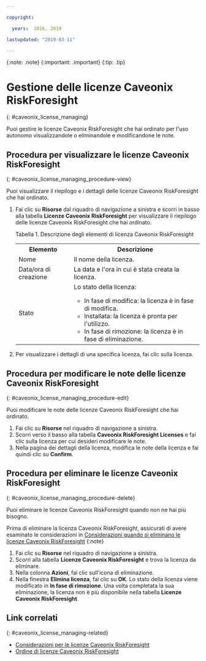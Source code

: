```yaml
---

copyright:

  years:  2016, 2019

lastupdated: "2019-03-11"

---
```


{:note: .note}
{:important: .important}
{:tip: .tip}

# Gestione delle licenze Caveonix RiskForesight
{: #caveonix_license_managing}

Puoi gestire le licenze Caveonix RiskForesight che hai ordinato per l'uso autonomo visualizzandole o eliminandole e modificandone le note.

## Procedura per visualizzare le licenze Caveonix RiskForesight
{: #caveonix_license_managing_procedure-view}

Puoi visualizzare il riepilogo e i dettagli delle licenze Caveonix RiskForesight che hai ordinato.

1. Fai clic su **Risorse** dal riquadro di navigazione a sinistra e scorri in basso alla tabella **Licenze Caveonix RiskForesight** per visualizzare il riepilogo delle licenze Caveonix RiskForesight che hai ordinato.

   Tabella 1. Descrizione degli elementi di licenza Caveonix RiskForesight

    <table>
      <tr>
        <th>Elemento</th>
        <th>Descrizione</th>
      </tr>
      <tr>
        <td>Nome</td>
        <td>Il nome della licenza.</td>
       </tr>
       <tr>
         <td>Data/ora di creazione</td>
         <td> La data e l'ora in cui è stata creata la licenza.</td>
       </tr>
       <tr>
         <td>Stato</td>
         <td>Lo stato della licenza: <ul><li>In fase di modifica: la licenza è in fase di modifica.</li><li>Installata: la licenza è pronta per l'utilizzo.</li><li>In fase di rimozione: la licenza è in fase di eliminazione.</li></ul></td>
       </tr>
    </table>   

2. Per visualizzare i dettagli di una specifica licenza, fai clic sulla licenza.

## Procedura per modificare le note delle licenze Caveonix RiskForesight
{: #caveonix_license_managing_procedure-edit}

Puoi modificare le note delle licenze Caveonix RiskForesight che hai ordinato.

1. Fai clic su **Risorse** nel riquadro di navigazione a sinistra.
2. Scorri verso il basso alla tabella **Caveonix RiskForesight Licenses** e fai clic sulla licenza per cui desideri modificare le note.
3. Nella pagina dei dettagli della licenza, modifica le note della licenza e fai quindi clic su **Confirm**.

## Procedura per eliminare le licenze Caveonix RiskForesight
{: #caveonix_license_managing_procedure-delete}

Puoi eliminare le licenze Caveonix RiskForesight quando non ne hai più bisogno.

Prima di eliminare la licenza Caveonix RiskForesight, assicurati di avere esaminato le considerazioni in [Considerazioni quando si eliminano le licenze Caveonix RiskForesight](/docs/services/vmwaresolutions/services?topic=vmware-solutions-caveonix_license_considerations-remove)
{:note}

1. Fai clic su **Risorse** nel riquadro di navigazione a sinistra.
2. Scorri alla tabella **Licenze Caveonix RiskForesight** e trova la licenza da eliminare.
3. Nella colonna **Azioni**, fai clic sull'icona di eliminazione.
4. Nella finestra **Elimina licenza**, fai clic su **OK**.
   Lo stato della licenza viene modificato in **In fase di rimozione**. Una volta completata la sua eliminazione, la licenza non è più disponibile nella tabella **Licenze Caveonix RiskForesight**.

## Link correlati
{: #caveonix_license_managing-related}

* [Considerazioni per le licenze Caveonix RiskForesight](/docs/services/vmwaresolutions/services?topic=vmware-solutions-caveonix_license_considerations)
* [Ordine di licenze Caveonix RiskForesight](/docs/services/vmwaresolutions/services?topic=vmware-solutions-caveonix_license_ordering)
